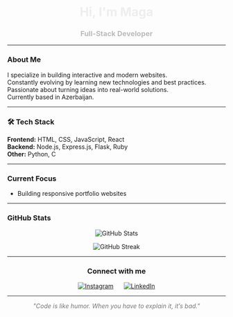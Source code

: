 <h1 align="center" style="color:#eee;">Hi, I'm Maga</h1>
<h3 align="center" style="color:#bbb;">Full-Stack Developer</h3>

---

### About Me  
I specialize in building interactive and modern websites.  
Constantly evolving by learning new technologies and best practices.  
Passionate about turning ideas into real-world solutions.  
Currently based in Azerbaijan.

---

### 🛠 Tech Stack  
**Frontend:** HTML, CSS, JavaScript, React  
**Backend:** Node.js, Express.js, Flask, Ruby  
**Other:** Python, C

---

### Current Focus  
- Building responsive portfolio websites

---

### GitHub Stats  
<p align="center">
  <img src="https://github-readme-stats.vercel.app/api?username=TaghiyevMahammad&show_icons=true&theme=dark&hide_border=true&bg_color=000000&title_color=bbbbbb&text_color=888888&icon_color=555555" alt="GitHub Stats" />
</p>
<p align="center">
  <img src="https://github-readme-streak-stats.herokuapp.com/?user=TaghiyevMahammad&theme=dark&hide_border=true&background=000000&stroke=444444&ring=666666&fire=888888&currStreakNum=aaaaaa&sideNums=888888&currStreakLabel=aaaaaa&sideLabels=666666" alt="GitHub Streak" />
</p>


---

### <p align="center">Connect with me</p>
<p align="center">
<a href="https://www.instagram.com/taghiyevmahammad" target="_blank" style="margin-right:20px;"><img src="https://img.shields.io/badge/Instagram-%23000000.svg?style=for-the-badge&logo=instagram&logoColor=white" alt="Instagram"/></a>
<a href="https://www.linkedin.com/in/mahammadtaghiyev" target="_blank"><img src="https://img.shields.io/badge/LinkedIn-%23000000.svg?style=for-the-badge&logo=linkedin&logoColor=white" alt="LinkedIn"/></a>
</p>

---

<p align="center" style="color:#777;font-style:italic;">
  "Code is like humor. When you have to explain it, it’s bad."
</p>
